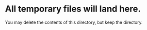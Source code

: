 # All temporary files will land here.

You may delete the contents of this directory, but keep the directory.